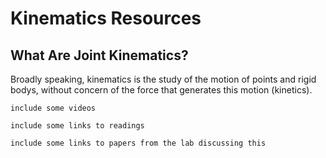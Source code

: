 # Kinematics Resources

## What Are Joint Kinematics?

Broadly speaking, kinematics is the study of the motion of points and rigid bodys, without concern of the force that generates this motion (kinetics).

`include some videos`

`include some links to readings`

`include some links to papers from the lab discussing this `